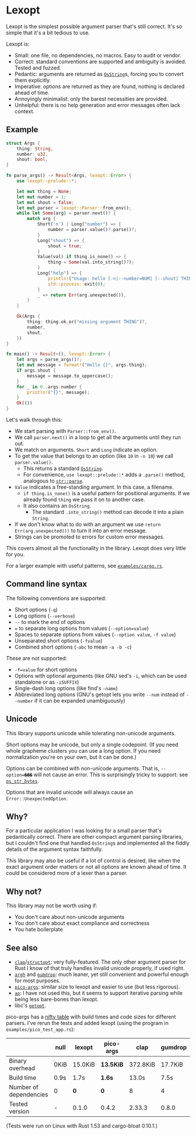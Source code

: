 # Lexopt

Lexopt is the simplest possible argument parser that's still correct. It's so simple that it's a bit tedious to use.

Lexopt is:
- Small: one file, no dependencies, no macros. Easy to audit or vendor.
- Correct: standard conventions are supported and ambiguity is avoided. Tested and fuzzed.
- Pedantic: arguments are returned as [`OsString`](https://doc.rust-lang.org/std/ffi/struct.OsString.html)s, forcing you to convert them explicitly.
- Imperative: options are returned as they are found, nothing is declared ahead of time.
- Annoyingly minimalist: only the barest necessities are provided.
- Unhelpful: there is no help generation and error messages often lack context.

## Example
```rust
struct Args {
    thing: String,
    number: u32,
    shout: bool,
}

fn parse_args() -> Result<Args, lexopt::Error> {
    use lexopt::prelude::*;

    let mut thing = None;
    let mut number = 1;
    let mut shout = false;
    let mut parser = lexopt::Parser::from_env();
    while let Some(arg) = parser.next()? {
        match arg {
            Short('n') | Long("number") => {
                number = parser.value()?.parse()?;
            }
            Long("shout") => {
                shout = true;
            }
            Value(val) if thing.is_none() => {
                thing = Some(val.into_string()?);
            }
            Long("help") => {
                println!("Usage: hello [-n|--number=NUM] [--shout] THING");
                std::process::exit(0);
            }
            _ => return Err(arg.unexpected()),
        }
    }

    Ok(Args {
        thing: thing.ok_or("missing argument THING")?,
        number,
        shout,
    })
}

fn main() -> Result<(), lexopt::Error> {
    let args = parse_args()?;
    let mut message = format!("Hello {}", args.thing);
    if args.shout {
        message = message.to_uppercase();
    }
    for _ in 0..args.number {
        println!("{}", message);
    }
    Ok(())
}

```

Let's walk through this:
- We start parsing with `Parser::from_env()`.
- We call `parser.next()` in a loop to get all the arguments until they run out.
- We match on arguments. `Short` and `Long` indicate an option.
- To get the value that belongs to an option (like `10` in `-n 10`) we call `parser.value()`.
  - This returns a standard [`OsString`](https://doc.rust-lang.org/std/ffi/struct.OsString.html).
  - For convenience, `use lexopt::prelude::*` adds a `.parse()` method, analogous to [`str::parse`](https://doc.rust-lang.org/std/primitive.str.html#method.parse).
- `Value` indicates a free-standing argument. In this case, a filename.
  - `if thing.is_none()` is a useful pattern for positional arguments. If we already found `thing` we pass it on to another case.
  - It also contains an `OsString`.
    - The standard `.into_string()` method can decode it into a plain `String`.
- If we don't know what to do with an argument we use `return Err(arg.unexpected())` to turn it into an error message.
- Strings can be promoted to errors for custom error messages.

This covers almost all the functionality in the library. Lexopt does very little for you.

For a larger example with useful patterns, see [`examples/cargo.rs`](examples/cargo.rs).

## Command line syntax
The following conventions are supported:
- Short options (`-q`)
- Long options (`--verbose`)
- `--` to mark the end of options
- `=` to separate long options from values (`--option=value`)
- Spaces to separate options from values (`--option value`, `-f value`)
- Unseparated short options (`-fvalue`)
- Combined short options (`-abc` to mean `-a -b -c`)

These are not supported:
- `-f=value` for short options
- Options with optional arguments (like GNU sed's `-i`, which can be used standalone or as `-iSUFFIX`)
- Single-dash long options (like find's `-name`)
- Abbreviated long options (GNU's getopt lets you write `--num` instead of `--number` if it can be expanded unambiguously)

## Unicode
This library supports unicode while tolerating non-unicode arguments.

Short options may be unicode, but only a single codepoint. (If you need whole grapheme clusters you can use a long option. If you need normalization you're on your own, but it can be done.)

Options can be combined with non-unicode arguments. That is, `--option=���` will not cause an error. This is surprisingly tricky to support: see [`os_str_bytes`](https://crates.io/crates/os_str_bytes).

Options that are invalid unicode will always cause an `Error::UnexpectedOption`.

## Why?
For a particular application I was looking for a small parser that's pedantically correct. There are other compact argument parsing libraries, but I couldn't find one that handled `OsString`s and implemented all the fiddly details of the argument syntax faithfully.

This library may also be useful if a lot of control is desired, like when the exact argument order matters or not all options are known ahead of time. It could be considered more of a lexer than a parser.

## Why not?
This library may not be worth using if:
- You don't care about non-unicode arguments
- You don't care about exact compliance and correctness
- You hate boilerplate

## See also
- [`clap`](https://github.com/clap-rs/clap)/[`structopt`](https://github.com/TeXitoi/structopt): very fully-featured. The only other argument parser for Rust I know of that truly handles invalid unicode properly, if used right.
- [`argh`](https://github.com/google/argh) and [`gumdrop`](https://github.com/murarth/gumdrop): much leaner, yet still convenient and powerful enough for most purposes.
- [`pico-args`](https://github.com/RazrFalcon/pico-args): similar size to lexopt and easier to use (but less rigorous).
- [`ap`](https://docs.rs/ap): I have not used this, but it seems to support iterative parsing while being less bare-bones than lexopt.
- libc's [`getopt`](https://en.wikipedia.org/wiki/Getopt#Examples).

pico-args has a [nifty table](https://github.com/RazrFalcon/pico-args#alternatives) with build times and code sizes for different parsers. I've rerun the tests and added lexopt (using the program in `examples/pico_test_app.rs`):

|                        | null     | lexopt   | pico-args   | clap     | gumdrop  | structopt | argh     |
|------------------------|----------|----------|-------------|----------|----------|-----------|----------|
| Binary overhead        | 0KiB     | 15.0KiB  | **13.5KiB** | 372.8KiB | 17.7KiB  | 371.2KiB  | 16.8KiB  |
| Build time             | 0.9s     | 1.7s     | **1.6s**    | 13.0s    | 7.5s     | 17.0s     | 7.5s     |
| Number of dependencies | 0        | **0**    | **0**       | 8        | 4        | 19        | 6        |
| Tested version         | -        | 0.1.0    | 0.4.2       | 2.33.3   | 0.8.0    | 0.3.22    | 0.1.4    |

(Tests were run on Linux with Rust 1.53 and cargo-bloat 0.10.1.)
